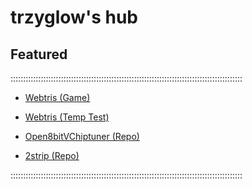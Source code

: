 # trzyglow's hub
## Featured
::::::::::::::::::::::::::::::::::::::::::::::::::::::::::::::::::::::::::::::::::::::::::::

- [Webtris (Game)](./data/tris.html)

- [Webtris (Temp Test)](https://github.com/trzyglow/Webtris/blob/main/webtris.html)

- [Open8bitVChiptuner (Repo)](https://github.com/trzyglow/Open8bitVChiptuner)

- [2strip (Repo)](https://github.com/trzyglow/2strip)

::::::::::::::::::::::::::::::::::::::::::::::::::::::::::::::::::::::::::::::::::::::::::::

<link rel="shortcut icon" type="image/x-icon" href="./data/favicon.ico">
